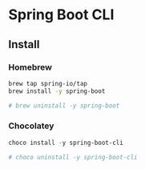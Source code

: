 # Spring Boot CLI

## Install

### Homebrew

```sh
brew tap spring-io/tap
brew install -y spring-boot

# brew uninstall -y spring-boot
```

### Chocolatey

```ps1
choco install -y spring-boot-cli

# choco uninstall -y spring-boot-cli
```
